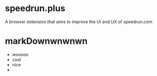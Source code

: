 # speedrun.plus
A browser extension that aims to improve the UI and UX of speedrun.com

# markDownwnwnwn
* wooooo
* cool
* nice
* 
